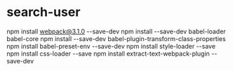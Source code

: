 # search-user
npm install webpack@3.1.0 --save-dev
npm install --save-dev babel-loader babel-core
npm install --save-dev babel-plugin-transform-class-properties
npm install babel-preset-env --save-dev 
npm install style-loader --save 
npm install css-loader --save 
npm install extract-text-webpack-plugin --save-dev
